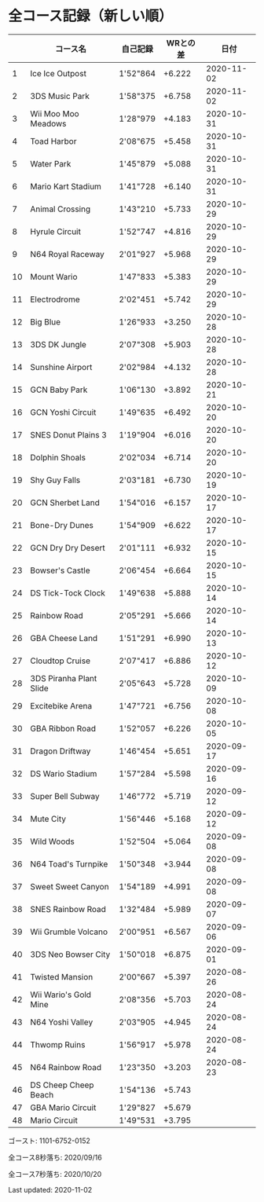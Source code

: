 # 全コース記録（新しい順）

||コース名|自己記録|WRとの差|日付
|--|--|--|--|--|
|1|Ice Ice Outpost|1'52"864|+6.222|2020-11-02|
|2|3DS Music Park|1'58"375|+6.758|2020-11-02|
|3|Wii Moo Moo Meadows|1'28"979|+4.183|2020-10-31|
|4|Toad Harbor|2'08"675|+5.458|2020-10-31|
|5|Water Park|1'45"879|+5.088|2020-10-31|
|6|Mario Kart Stadium|1'41"728|+6.140|2020-10-31|
|7|Animal Crossing|1'43"210|+5.733|2020-10-29|
|8|Hyrule Circuit|1'52"747|+4.816|2020-10-29|
|9|N64 Royal Raceway|2'01"927|+5.968|2020-10-29|
|10|Mount Wario|1'47"833|+5.383|2020-10-29|
|11|Electrodrome|2'02"451|+5.742|2020-10-29|
|12|Big Blue|1'26"933|+3.250|2020-10-28|
|13|3DS DK Jungle|2'07"308|+5.903|2020-10-28|
|14|Sunshine Airport|2'02"984|+4.132|2020-10-28|
|15|GCN Baby Park|1'06"130|+3.892|2020-10-21|
|16|GCN Yoshi Circuit|1'49"635|+6.492|2020-10-20|
|17|SNES Donut Plains 3|1'19"904|+6.016|2020-10-20|
|18|Dolphin Shoals|2'02"034|+6.714|2020-10-20|
|19|Shy Guy Falls|2'03"181|+6.730|2020-10-19|
|20|GCN Sherbet Land|1'54"016|+6.157|2020-10-17|
|21|Bone-Dry Dunes|1'54"909|+6.622|2020-10-17|
|22|GCN Dry Dry Desert|2'01"111|+6.932|2020-10-15|
|23|Bowser's Castle|2'06"454|+6.664|2020-10-15|
|24|DS Tick-Tock Clock|1'49"638|+5.888|2020-10-14|
|25|Rainbow Road|2'05"291|+5.666|2020-10-14|
|26|GBA Cheese Land|1'51"291|+6.990|2020-10-13|
|27|Cloudtop Cruise|2'07"417|+6.886|2020-10-12|
|28|3DS Piranha Plant Slide|2'05"643|+5.728|2020-10-09|
|29|Excitebike Arena|1'47"721|+6.756|2020-10-08|
|30|GBA Ribbon Road|1'52"057|+6.226|2020-10-05|
|31|Dragon Driftway|1'46"454|+5.651|2020-09-17|
|32|DS Wario Stadium|1'57"284|+5.598|2020-09-16|
|33|Super Bell Subway|1'46"772|+5.719|2020-09-12|
|34|Mute City|1'56"446|+5.168|2020-09-12|
|35|Wild Woods|1'52"504|+5.064|2020-09-08|
|36|N64 Toad's Turnpike|1'50"348|+3.944|2020-09-08|
|37|Sweet Sweet Canyon|1'54"189|+4.991|2020-09-08|
|38|SNES Rainbow Road|1'32"484|+5.989|2020-09-07|
|39|Wii Grumble Volcano|2'00"951|+6.567|2020-09-06|
|40|3DS Neo Bowser City|1'50"018|+6.875|2020-09-01|
|41|Twisted Mansion|2'00"667|+5.397|2020-08-26|
|42|Wii Wario's Gold Mine|2'08"356|+5.703|2020-08-24|
|43|N64 Yoshi Valley|2'03"905|+4.945|2020-08-24|
|44|Thwomp Ruins|1'56"917|+5.978|2020-08-24|
|45|N64 Rainbow Road|1'23"350|+3.203|2020-08-23|
|46|DS Cheep Cheep Beach|1'54"136|+5.743||
|47|GBA Mario Circuit|1'29"827|+5.679||
|48|Mario Circuit|1'49"531|+3.795||

ゴースト: 1101-6752-0152

全コース8秒落ち: 2020/09/16

全コース7秒落ち: 2020/10/20

Last updated: 2020-11-02
